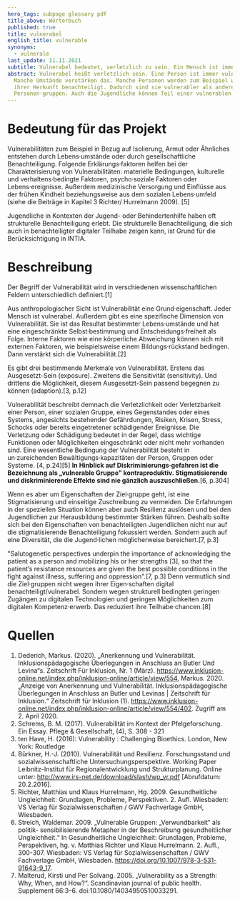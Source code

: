 ```yaml
---
hero_tags: subpage glossary pdf
title_above: Wörterbuch
published: true
title: vulnerabel
english_title: vulnerable
synonyms:
  - vulnerale
last_update: 11.11.2021
subtitle: Vulnerabel bedeutet, verletzlich zu sein. Ein Mensch ist immer vulnerabel.
abstract: Vulnerabel heißt verletzlich sein. Eine Person ist immer vulnerabel.
  Manche Umstände verstärken das. Manche Personen werden zum Beispiel wegen
  ihrer Herkunft benachteiligt. Dadurch sind sie vulnerabler als andere
  Personen·gruppen. Auch die Jugendliche können Teil einer vulnerablen Personen·gruppe sein, beispielsweise, wenn sie durch ihre Familie oder ihre Umwelt benachteiligt sind, wenig Geld haben oder wenn sie von Behinderung bedroht sind. Das ist mit Barrieren verbunden. Diese Barrieren will das Projekt INTIA durch technische Hilfs·mittel verringern. Deshalb hat dieser Begriff eine zentrale Bedeutung für das Projekt.
---
```


# Bedeutung für das Projekt

Vulnerabilitäten zum Beispiel in Bezug auf Isolierung, Armut oder Ähnliches entstehen durch Lebens·umstände oder durch gesellschaftliche Benachteiligung. Folgende Erklärungs·faktoren helfen bei der Charakterisierung von Vulnerabilitäten: materielle Bedingungen, kulturelle und verhaltens·bedingte Faktoren, psycho·soziale Faktoren oder Lebens·ereignisse. Außerdem medizinische Versorgung und Einflüsse aus der frühen Kindheit beziehungsweise aus dem sozialen Lebens·umfeld (siehe die Beiträge in Kapitel 3 Richter/ Hurrelmann 2009). [5]

Jugendliche in Kontexten der Jugend- oder Behindertenhilfe haben oft strukturelle Benachteiligung erlebt. Die strukturelle Benachteiligung, die sich auch in benachteiligter digitaler Teilhabe zeigen kann, ist Grund für die Berücksichtigung in INTIA.

# Beschreibung

Der Begriff der Vulnerabilität wird in verschiedenen wissenschaftlichen Feldern unterschiedlich definiert.[1]

Aus anthropologischer Sicht ist Vulnerabilität eine Grund·eigenschaft. Jeder Mensch ist vulnerabel. Außerdem gibt es eine spezifische Dimension von Vulnerabilität. Sie ist das Resultat bestimmter Lebens·umstände und hat eine eingeschränkte Selbst·bestimmung und Entscheidungs·freiheit als Folge. Interne Faktoren wie eine körperliche Abweichung können sich mit externen Faktoren, wie beispielsweise einem Bildungs·rückstand bedingen. Dann verstärkt sich die Vulnerabilität.[2]

Es gibt drei bestimmende Merkmale von Vulnerabilität. Erstens das Ausgesetzt-Sein (exposure). Zweitens die Sensitivität (sensitivity). Und drittens die Möglichkeit, diesem Ausgesetzt-Sein passend begegnen zu können (adaption).[3, p.12]

Vulnerabilität beschreibt demnach die Verletzlichkeit oder Verletzbarkeit einer Person, einer sozialen Gruppe, eines Gegenstandes oder eines Systems, angesichts bestehender Gefährdungen, Risiken, Krisen, Stress, Schocks oder bereits eingetretener schädigender Ereignisse. Die Verletzung oder Schädigung bedeutet in der Regel, dass wichtige Funktionen oder Möglichkeiten eingeschränkt oder nicht mehr vorhanden sind. Eine wesentliche Bedingung der Vulnerabilität besteht in un·zureichenden Bewältigungs·kapazitäten der Person, Gruppen oder Systeme. [4, p.24][5] **In Hinblick auf Diskriminierungs·gefahren ist die Bezeichnung als „vulnerable Gruppe" kontraproduktiv. Stigmatisierende und diskriminierende Effekte sind nie gänzlich auszuschließen.**[6, p.304]

Wenn es aber um Eigenschaften der Ziel·gruppe geht, ist eine Stigmatisierung und einseitige Zuschreibung zu vermeiden. Die Erfahrungen in der speziellen Situation können aber auch Resilienz auslösen und bei den Jugendlichen zur Herausbildung bestimmter Stärken führen. Deshalb sollte sich bei den Eigenschaften von benachteiligten Jugendlichen nicht nur auf die stigmatisierende Benachteiligung fokussiert werden. Sondern auch auf eine Diversität, die die Jugend·lichen möglicherweise bereichert.[7, p.3]

"Salutogenetic perspectives underpin the importance of acknowledging the patient as a person and mobilizing his or her strengths [3], so that the patient’s resistance resources are given the best possible conditions in the fight against illness, suffering and oppression".[7, p.3] Denn vermutlich sind die Ziel·gruppen nicht wegen ihrer Eigen·schaften digital benachteiligt/vulnerabel. Sondern wegen strukturell bedingten geringen Zugängen zu digitalen Technologien und geringen Möglichkeiten zum digitalen Kompetenz·erwerb. Das reduziert ihre Teilhabe·chancen.[8]

# Quellen

1. Dederich, Markus. (2020). „Anerkennung und Vulnerabilität. Inklusionspädagogische Überlegungen in Anschluss an Butler Und Levina“s. Zeitschrift Für Inklusion, Nr. 1 (März). https://www.inklusion-online.net/index.php/inklusion-online/article/view/554, Markus. 2020. „Anzeige von Anerkennung und Vulnerabilität. Inklusionspädagogische Überlegungen in Anschluss an Butler und Levinas | Zeitschrift für Inklusion.“ Zeitschrift für Inklusion (1). https://www.inklusion-online.net/index.php/inklusion-online/article/view/554/402. Zugriff am 2. April 2020.
2. Schrems, B. M. (2017). Vulnerabilität im Kontext der Pfelgeforschung. Ein Essay. Pflege & Gesellschaft, (4), S. 308 - 321
3. ten Have, H. (2016): Vulnerability : Challenging Bioethics. London, New York: Routledge
4. Bürkner, H.-J. (2010). Vulnerabilität und Resilienz. Forschungsstand und sozialwissenschaftliche Untersuchungsperspektive. Working Paper Leibnitz-Institut für Regionalentwicklung und Strukturplanung. Online unter: http://www.irs-net.de/download/slash/wp_vr.pdf [Abrufdatum: 20.2.2016].
5. Richter, Matthias und Klaus Hurrelmann, Hg. 2009. Gesundheitliche Ungleichheit: Grundlagen, Probleme, Perspektiven. 2. Aufl. Wiesbaden: VS Verlag für Sozialwissenschaften / GWV Fachverlage GmbH, Wiesbaden.
6. Streich, Waldemar. 2009. „Vulnerable Gruppen: „Verwundbarkeit“ als politik- sensibilisierende Metapher in der Beschreibung gesundheitlicher Ungleichheit.“ In Gesundheitliche Ungleichheit: Grundlagen, Probleme, Perspektiven, hg. v. Matthias Richter und Klaus Hurrelmann. 2. Aufl., 300-307. Wiesbaden: VS Verlag für Sozialwissenschaften / GWV Fachverlage GmbH, Wiesbaden. https://doi.org/10.1007/978-3-531-91643-9_17.
7. Malterud, Kirsti und Per Solvang. 2005. „Vulnerability as a Strength: Why, When, and How?“. Scandinavian journal of public health. Supplement 66:3–6. doi:10.1080/14034950510033291.
